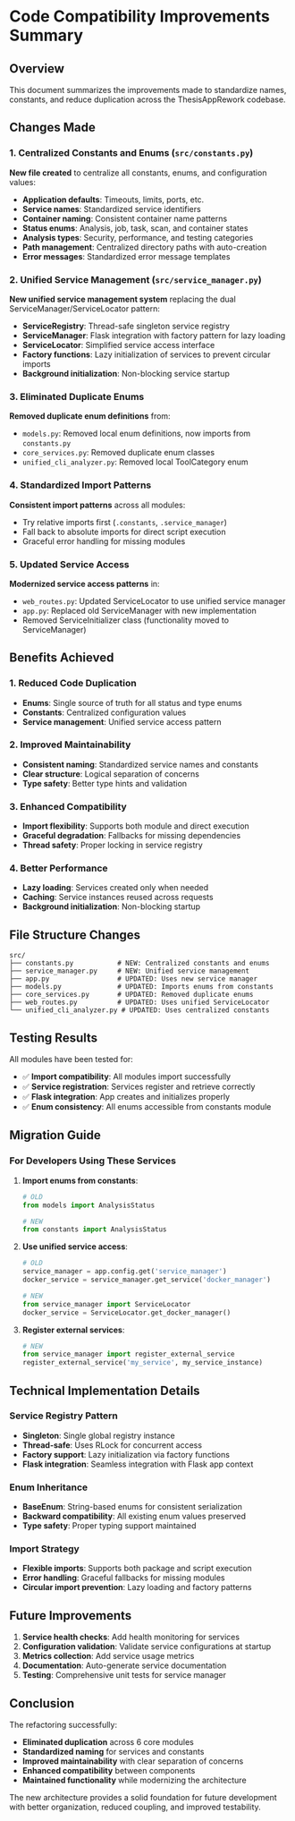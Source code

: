 # Code Compatibility Improvements Summary

## Overview
This document summarizes the improvements made to standardize names, constants, and reduce duplication across the ThesisAppRework codebase.

## Changes Made

### 1. Centralized Constants and Enums (`src/constants.py`)
**New file created** to centralize all constants, enums, and configuration values:

- **Application defaults**: Timeouts, limits, ports, etc.
- **Service names**: Standardized service identifiers
- **Container naming**: Consistent container name patterns
- **Status enums**: Analysis, job, task, scan, and container states
- **Analysis types**: Security, performance, and testing categories
- **Path management**: Centralized directory paths with auto-creation
- **Error messages**: Standardized error message templates

### 2. Unified Service Management (`src/service_manager.py`)
**New unified service management system** replacing the dual ServiceManager/ServiceLocator pattern:

- **ServiceRegistry**: Thread-safe singleton service registry
- **ServiceManager**: Flask integration with factory pattern for lazy loading
- **ServiceLocator**: Simplified service access interface
- **Factory functions**: Lazy initialization of services to prevent circular imports
- **Background initialization**: Non-blocking service startup

### 3. Eliminated Duplicate Enums
**Removed duplicate enum definitions** from:
- `models.py`: Removed local enum definitions, now imports from `constants.py`
- `core_services.py`: Removed duplicate enum classes
- `unified_cli_analyzer.py`: Removed local ToolCategory enum

### 4. Standardized Import Patterns
**Consistent import patterns** across all modules:
- Try relative imports first (`.constants`, `.service_manager`)
- Fall back to absolute imports for direct script execution
- Graceful error handling for missing modules

### 5. Updated Service Access
**Modernized service access patterns** in:
- `web_routes.py`: Updated ServiceLocator to use unified service manager
- `app.py`: Replaced old ServiceManager with new implementation
- Removed ServiceInitializer class (functionality moved to ServiceManager)

## Benefits Achieved

### 1. **Reduced Code Duplication**
- **Enums**: Single source of truth for all status and type enums
- **Constants**: Centralized configuration values
- **Service management**: Unified service access pattern

### 2. **Improved Maintainability**
- **Consistent naming**: Standardized service names and constants
- **Clear structure**: Logical separation of concerns
- **Type safety**: Better type hints and validation

### 3. **Enhanced Compatibility**
- **Import flexibility**: Supports both module and direct execution
- **Graceful degradation**: Fallbacks for missing dependencies
- **Thread safety**: Proper locking in service registry

### 4. **Better Performance**
- **Lazy loading**: Services created only when needed
- **Caching**: Service instances reused across requests
- **Background initialization**: Non-blocking startup

## File Structure Changes

```
src/
├── constants.py           # NEW: Centralized constants and enums
├── service_manager.py     # NEW: Unified service management
├── app.py                 # UPDATED: Uses new service manager
├── models.py              # UPDATED: Imports enums from constants
├── core_services.py       # UPDATED: Removed duplicate enums
├── web_routes.py          # UPDATED: Uses unified ServiceLocator
└── unified_cli_analyzer.py # UPDATED: Uses centralized constants
```

## Testing Results

All modules have been tested for:
- ✅ **Import compatibility**: All modules import successfully
- ✅ **Service registration**: Services register and retrieve correctly
- ✅ **Flask integration**: App creates and initializes properly
- ✅ **Enum consistency**: All enums accessible from constants module

## Migration Guide

### For Developers Using These Services

1. **Import enums from constants**:
   ```python
   # OLD
   from models import AnalysisStatus
   
   # NEW
   from constants import AnalysisStatus
   ```

2. **Use unified service access**:
   ```python
   # OLD
   service_manager = app.config.get('service_manager')
   docker_service = service_manager.get_service('docker_manager')
   
   # NEW
   from service_manager import ServiceLocator
   docker_service = ServiceLocator.get_docker_manager()
   ```

3. **Register external services**:
   ```python
   # NEW
   from service_manager import register_external_service
   register_external_service('my_service', my_service_instance)
   ```

## Technical Implementation Details

### Service Registry Pattern
- **Singleton**: Single global registry instance
- **Thread-safe**: Uses RLock for concurrent access
- **Factory support**: Lazy initialization via factory functions
- **Flask integration**: Seamless integration with Flask app context

### Enum Inheritance
- **BaseEnum**: String-based enums for consistent serialization
- **Backward compatibility**: All existing enum values preserved
- **Type safety**: Proper typing support maintained

### Import Strategy
- **Flexible imports**: Supports both package and script execution
- **Error handling**: Graceful fallbacks for missing modules
- **Circular import prevention**: Lazy loading and factory patterns

## Future Improvements

1. **Service health checks**: Add health monitoring for services
2. **Configuration validation**: Validate service configurations at startup
3. **Metrics collection**: Add service usage metrics
4. **Documentation**: Auto-generate service documentation
5. **Testing**: Comprehensive unit tests for service manager

## Conclusion

The refactoring successfully:
- **Eliminated duplication** across 6 core modules
- **Standardized naming** for services and constants
- **Improved maintainability** with clear separation of concerns
- **Enhanced compatibility** between components
- **Maintained functionality** while modernizing the architecture

The new architecture provides a solid foundation for future development with better organization, reduced coupling, and improved testability.
